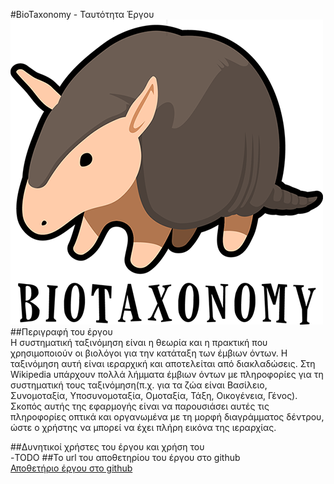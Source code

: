 #BioTaxonomy - Ταυτότητα Έργου  
![BioTaxonomy Logo](https://github.com/ellak-monades-aristeias/BioTaxonomy/blob/master/assets/biotaxonomy_logo_500px.png?raw=true)
##Περιγραφή του έργου  
Η συστηματική ταξινόμηση είναι η θεωρία και η πρακτική που χρησιμοποιούν οι βιολόγοι για την κατάταξη των έμβιων όντων. Η ταξινόμηση αυτή είναι ιεραρχική και αποτελείται από διακλαδώσεις. Στη Wikipedia υπάρχουν πολλά λήμματα έμβιων όντων με πληροφορίες για τη συστηματική τους ταξινόμηση(π.χ. για τα ζώα είναι Βασίλειο, Συνομοταξία, Υποσυνομοταξία, Ομοταξία, Τάξη, Οικογένεια, Γένος). Σκοπός αυτής της εφαρμογής είναι να παρουσιάσει αυτές τις πληροφορίες οπτικά και οργανωμένα με τη μορφή διαγράμματος δέντρου, ώστε ο χρήστης να μπορεί να έχει πλήρη εικόνα της ιεραρχίας.

##Δυνητικοί χρήστες του έργου και χρήση του  
-TODO
##Το url του αποθετηρίου του έργου στο github  
[Αποθετήριο έργου στο github](https://github.com/ellak-monades-aristeias/BioTaxonomy)
